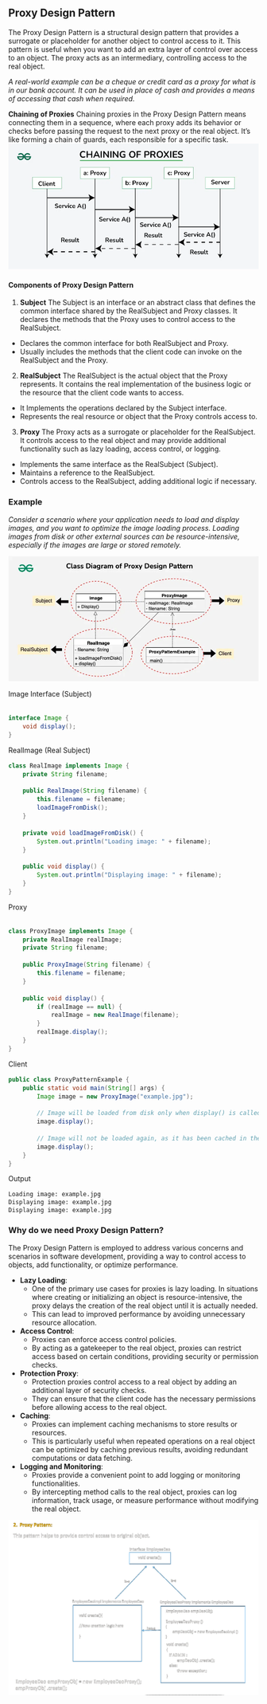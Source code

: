 ## Proxy Design Pattern

The Proxy Design Pattern is a structural design pattern that provides a surrogate or placeholder for another object to control access to it. This pattern is useful when you want to add an extra layer of control over access to an object. The proxy acts as an intermediary, controlling access to the real object.

*A real-world example can be a cheque or credit card as a proxy for what is in our bank account. It can be used in place of cash and provides a means of accessing that cash when required.*

**Chaining of Proxies**
Chaining proxies in the Proxy Design Pattern means connecting them in a sequence, where each proxy adds its behavior or checks before passing the request to the next proxy or the real object. It’s like forming a chain of guards, each responsible for a specific task.
![alt text](proxy-1.png)

#### Components of Proxy Design Pattern
1. **Subject**
The Subject is an interface or an abstract class that defines the common interface shared by the RealSubject and Proxy classes. It declares the methods that the Proxy uses to control access to the RealSubject.

- Declares the common interface for both RealSubject and Proxy.
- Usually includes the methods that the client code can invoke on the RealSubject and the Proxy.
2. **RealSubject**
The RealSubject is the actual object that the Proxy represents. It contains the real implementation of the business logic or the resource that the client code wants to access.

- It Implements the operations declared by the Subject interface.
- Represents the real resource or object that the Proxy controls access to.
3. **Proxy**
The Proxy acts as a surrogate or placeholder for the RealSubject. It controls access to the real object and may provide additional functionality such as lazy loading, access control, or logging.

- Implements the same interface as the RealSubject (Subject).
- Maintains a reference to the RealSubject.
- Controls access to the RealSubject, adding additional logic if necessary.

### Example
*Consider a scenario where your application needs to load and display images, and you want to optimize the image loading process. Loading images from disk or other external sources can be resource-intensive, especially if the images are large or stored remotely.*

![alt text](proxy-2.png)

Image Interface (Subject)
```java

interface Image {
    void display();
}
```

RealImage (Real Subject)
```java
class RealImage implements Image {
    private String filename;
 
    public RealImage(String filename) {
        this.filename = filename;
        loadImageFromDisk();
    }
 
    private void loadImageFromDisk() {
        System.out.println("Loading image: " + filename);
    }
 
    public void display() {
        System.out.println("Displaying image: " + filename);
    }
}
```
Proxy
```java

class ProxyImage implements Image {
    private RealImage realImage;
    private String filename;
 
    public ProxyImage(String filename) {
        this.filename = filename;
    }
 
    public void display() {
        if (realImage == null) {
            realImage = new RealImage(filename);
        }
        realImage.display();
    }
}
```

Client
```java
public class ProxyPatternExample {
    public static void main(String[] args) {
        Image image = new ProxyImage("example.jpg");
 
        // Image will be loaded from disk only when display() is called
        image.display();
 
        // Image will not be loaded again, as it has been cached in the Proxy
        image.display();
    }
}
```
Output
```
Loading image: example.jpg
Displaying image: example.jpg
Displaying image: example.jpg
```

### Why do we need Proxy Design Pattern?
The Proxy Design Pattern is employed to address various concerns and scenarios in software development, providing a way to control access to objects, add functionality, or optimize performance.

- **Lazy Loading**:
    - One of the primary use cases for proxies is lazy loading. In situations where creating or initializing an object is resource-intensive, the proxy delays the creation of the real object until it is actually needed.
    - This can lead to improved performance by avoiding unnecessary resource allocation.
- **Access Control**:
    - Proxies can enforce access control policies.
    - By acting as a gatekeeper to the real object, proxies can restrict access based on certain conditions, providing security or permission checks.
- **Protection Proxy**:
    - Protection proxies control access to a real object by adding an additional layer of security checks.
    - They can ensure that the client code has the necessary permissions before allowing access to the real object.
- **Caching**:
    - Proxies can implement caching mechanisms to store results or resources.
    - This is particularly useful when repeated operations on a real object can be optimized by caching previous results, avoiding redundant computations or data fetching.
- **Logging and Monitoring**:
    - Proxies provide a convenient point to add logging or monitoring functionalities.
    - By intercepting method calls to the real object, proxies can log information, track usage, or measure performance without modifying the real object.

![alt text](<proxy-3.png>)
